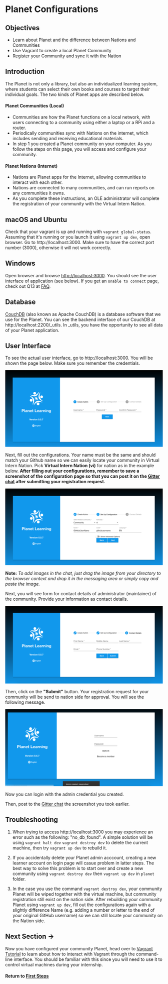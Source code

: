 # Planet Configurations

## Objectives

* Learn about Planet and the difference between Nations and Communities
* Use Vagrant to create a local Planet Community
* Register your Community and sync it with the Nation

## Introduction

The Planet is not only a library, but also an individualized learning system, where students can select their own books and courses to target their individual goals. The two kinds of Planet apps are described below.

#### Planet Communities (Local)

* Communities are how the Planet functions on a local network, with users connecting to a community using either a laptop or a RPi and a router.
* Periodically communities sync with Nations on the internet, which includes sending and receiving educational materials.
* In step 1 you created a Planet community on your computer. As you follow the steps on this page, you will access and configure your community.

#### Planet Nations (Internet)

* Nations are Planet apps for the Internet, allowing communities to interact with each other.
* Nations are connected to many communities, and can run reports on any communities it owns.
* As you complete these instructions, an OLE administrator will complete the registration of your community with the Virtual Intern Nation.

## macOS and Ubuntu

Check that your vagrant is up and running with `vagrant global-status`. Assuming that it's running or you launch it using `vagrant up dev`, open browser. Go to http://localhost:3000. Make sure to have the correct port number (3000), otherwise it will not work correctly.

## Windows

Open browser and browse [http://localhost:3000](http://localhost:3000). You should see the user interface of application (see below).  If you get an `Unable to connect` page, check out Q13 at [FAQ](vi-faq.md#Technical_Questions).

## Database
[CouchDB](https://en.wikipedia.org/wiki/CouchDB) (also known as Apache CouchDB) is a database software that we use for the Planet. You can see the backend interface of our CouchDB at http://localhost:2200/_utils. In _utils, you have the opportunity to see all data of your Planet application.

## User Interface
To see the actual user interface, go to http://localhost:3000.
You will be shown the page below. Make sure you remember the credentials.

![Become an Administrator](images/vi-become-admin.png)

Next, fill out the configurations. Your name must be the same and should match your Github name so we can easily locate your community in Virtual Intern Nation. Pick **Virtual Intern Nation (vi)** for nation as in the example below. **After filling out your configurations, remember to save a screenshot of the configuration page so that you can post it on the [Gitter chat](https://gitter.im/open-learning-exchange/chat) after submitting your registration request.**

![Configurations](images/vi-configuration.png)

**Note:** *To add images in the chat, just drag the image from your directory to the browser context and drop it in the messaging area or simply copy and paste the image.*

Next, you will see form for contact details of administrator (maintainer) of the community. Provide your information as contact details.

![Contact Details](images/vi-contact-details.png)

Then, click on the **"Submit"** button. Your registration request for your community will be send to nation side for approval. You will see the following message.

![Community Accepted into the Nation](images/vi-registration-accepted.png)

Now you can login with the admin credential you created.

Then, post to the [Gitter chat](https://gitter.im/open-learning-exchange/chat) the screenshot you took earlier.

## Troubleshooting

1. When trying to access http://localhost:3000 you may experience an error such as the following: "no_db_found". A simple solution will be using ```vagrant halt dev``` ```vagrant destroy dev``` to delete the current machine, then try ```vagrant up dev``` to rebuild it.

2. If you accidentally delete your Planet admin acccount, creating a new learner account on login page will casue problem in latter steps. The best way to solve this problem is to start over and create a new community using `vagrant destroy dev` then `vagrant up dev` in `planet` folder.

3. In the case you use the command `vagrant destroy dev`, your community Planet will be wiped together with the virtual machine, but  community registration still exist on the nation side. After rebuilding your community Planet using `vagrant up dev`, fill out the configurations again with a slightly difference Name (e.g. adding a number or letter to the end of your original GitHub username) so we can still locate your community on the Nation side.

## Next Section **→**

Now you have configured your community Planet, head over to [Vagrant Tutorial](vi-vagrant.md) to learn about how to interact with Vagrant through the command-line interface. You should be familiar with this since you will need to use it to control virtual machines during your internship.

#### Return to [First Steps](vi-first-steps.md#Step_1_-_Planet_and_Vagrant)
